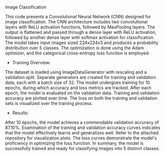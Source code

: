 Image Classification

This code presents a Convolutional Neural Network (CNN) designed for image classification. 
The CNN architecture includes two convolutional layers with ReLU activation functions, followed by MaxPooling layers. 
The output is flattened and passed through a dense layer with ReLU activation, followed by another dense layer with softmax activation for classification. 
The model takes input images sized 224x224x3 and produces a probability distribution over 5 classes. 
The optimization is done using the Adam optimizer, and the categorical cross-entropy loss function is employed.

* Training Overview:

The dataset is loaded using ImageDataGenerator with rescaling and a validation split.
Separate generators are created for training and validation data, each with a batch size of 32.
The model undergoes training for 10 epochs, during which accuracy and loss metrics are tracked.
After each epoch, the model is evaluated on the validation data.
Training and validation accuracy are plotted over time.
The loss on both the training and validation sets is visualized over the training process.

* Results:

After 10 epochs, the model achieves a commendable validation accuracy of 87.10%.
Examination of the training and validation accuracy curves indicates that the model effectively learns and generalizes well. Refer to the attached repository for visualization plots.
The loss curves demonstrate the model's proficiency in optimizing the loss function.
In summary, the model is successfully trained and ready for classifying images into 5 distinct classes.
